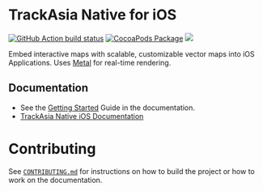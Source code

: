 # TrackAsia Native for iOS

[![GitHub Action build status](https://github.com/track-asia/trackasia-native/actions/workflows/ios-ci.yml/badge.svg)](https://github.com/track-asia/trackasia-native/actions/workflows/ios-ci.yml) [![CocoaPods Package](https://img.shields.io/cocoapods/v/TrackAsia.svg)](https://github.com/CocoaPods/Specs/tree/master/Specs/b/0/0/TrackAsia) [![](https://img.shields.io/endpoint?url=https%3A%2F%2Fswiftpackageindex.com%2Fapi%2Fpackages%2Ftrackasia%2Ftrackasia-native-distribution%2Fbadge%3Ftype%3Dplatforms)](https://swiftpackageindex.com/track-asia/trackasia-native-distribution)

Embed interactive maps with scalable, customizable vector maps into iOS Applications. Uses [Metal](https://developer.apple.com/metal/) for real-time rendering.

## Documentation

- See the [Getting Started](https://trackasia.org/trackasia-native/ios/latest/documentation/trackasia-native-for-ios/gettingstarted) Guide in the documentation.
- [TrackAsia Native iOS Documentation](https://trackasia.org/trackasia-native/ios/latest/documentation/track-asia/)

# Contributing

See [`CONTRIBUTING.md`](./CONTRIBUTING.md) for instructions on how to build the project or how to work on the documentation.
